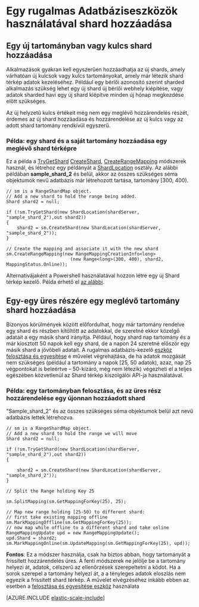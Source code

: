 <properties 
    pageTitle="Egy rugalmas Adatbáziseszközök használatával shard hozzáadása |} Microsoft Azure" 
    description="Hogyan lehet új shards hozzáadása egy shard API-skála rugalmas hoz segítségével beállítása." 
    services="sql-database" 
    documentationCenter="" 
    manager="jhubbard" 
    authors="ddove" 
    editor=""/>

<tags 
    ms.service="sql-database" 
    ms.workload="sql-database" 
    ms.tgt_pltfrm="na" 
    ms.devlang="na" 
    ms.topic="article" 
    ms.date="05/27/2016" 
    ms.author="ddove"/>

# <a name="adding-a-shard-using-elastic-database-tools"></a>Egy rugalmas Adatbáziseszközök használatával shard hozzáadása

## <a name="to-add-a-shard-for-a-new-range-or-key"></a>Egy új tartományban vagy kulcs shard hozzáadása  

Alkalmazások gyakran kell egyszerűen hozzáadhatja az új shards, amely várhatóan új kulcsok vagy kulcs tartományokat, amely már létezik shard térkép adatok kezeléséhez. Például egy bérlői azonosító szerint sharded alkalmazás szükség lehet egy új shard új bérlői webhely kiépítése, vagy adatok sharded havi egy új shard kiépítve minden új hónap megkezdése előtt szükséges. 

Az új helyzetű kulcs értékeit még nem egy meglévő hozzárendelés részét, érdemes az új shard hozzáadása és hozzárendelése az új kulcs vagy az adott shard tartomány rendkívül egyszerű. 

### <a name="example--adding-a-shard-and-its-range-to-an-existing-shard-map"></a>Példa: egy shard és a saját tartomány hozzáadása egy meglévő shard térképre
Ez a példa a [TryGetShard](https://msdn.microsoft.com/library/azure/dn823929.aspx) [CreateShard](https://msdn.microsoft.com/library/azure/microsoft.azure.sqldatabase.elasticscale.shardmanagement.shardmap.createshard.aspx), [CreateRangeMapping](https://msdn.microsoft.com/library/azure/dn807221.aspx#M:Microsoft.Azure.SqlDatabase.ElasticScale.ShardManagement.RangeShardMap`1.CreateRangeMapping(Microsoft.Azure.SqlDatabase.ElasticScale.ShardManagement.RangeMappingCreationInfo{`0})) módszerek használ, és létrehoz egy példányát a [ShardLocation](https://msdn.microsoft.com/library/azure/microsoft.azure.sqldatabase.elasticscale.shardmanagement.shardlocation.shardlocation.aspx#M:Microsoft.Azure.SqlDatabase.ElasticScale.ShardManagement.ShardLocation.) osztály. Az alábbi példában **sample_shard_2** és belül, akkor az összes szükséges séma objektumok nevű adatbázis már létrehozott tartása, tartomány [300, 400).  

    // sm is a RangeShardMap object.
    // Add a new shard to hold the range being added. 
    Shard shard2 = null; 

    if (!sm.TryGetShard(new ShardLocation(shardServer, "sample_shard_2"),out shard2)) 
    { 
        shard2 = sm.CreateShard(new ShardLocation(shardServer, "sample_shard_2"));  
    } 

    // Create the mapping and associate it with the new shard 
    sm.CreateRangeMapping(new RangeMappingCreationInfo<long> 
                            (new Range<long>(300, 400), shard2, MappingStatus.Online)); 


Alternatívájaként a Powershell használatával hozzon létre egy új Shard térkép kezelő. Példa érhető el [az alábbi](https://gallery.technet.microsoft.com/scriptcenter/Azure-SQL-DB-Elastic-731883db).
## <a name="to-add-a-shard-for-an-empty-part-of-an-existing-range"></a>Egy-egy üres részére egy meglévő tartomány shard hozzáadása  

Bizonyos körülmények között előfordulhat, hogy már tartomány rendelve egy shard és részben kitöltött az adatokkal, de szeretné ekkor közelgő adatait a egy másik shard irányítja. Például, hogy shard nap tartomány és a már kiosztott 50 napok kell egy shard, de a napon 24 szeretné először egy másik shard a jövőbeli adatait. A rugalmas adatbázis-kezelő [eszköz felosztása és egyesítése](sql-database-elastic-scale-overview-split-and-merge.md) e művelet végrehajtása, de ha adatok mozgását nem szükséges (például a tartomány a napok [25, 50 adatok), azaz, nap 25 végpontokat is beleértve – 50-kizáró, még nem létezik) végezheti el a teljes egészében közvetlenül az Shard térkép kiszolgálói API-ja használatával.

### <a name="example-splitting-a-range-and-assigning-the-empty-portion-to-a-newly-added-shard"></a>Példa: egy tartományban felosztása, és az üres rész hozzárendelése egy újonnan hozzáadott shard

"Sample_shard_2" és az összes szükséges séma objektumok belül azt nevű adatbázis lettek létrehozva.  

 
    // sm is a RangeShardMap object.
    // Add a new shard to hold the range we will move 
    Shard shard2 = null; 

    if (!sm.TryGetShard(new ShardLocation(shardServer, "sample_shard_2"),out shard2)) 
    { 
    
        shard2 = sm.CreateShard(new ShardLocation(shardServer, "sample_shard_2"));  
    } 

    // Split the Range holding Key 25 

    sm.SplitMapping(sm.GetMappingForKey(25), 25); 

    // Map new range holding [25-50) to different shard: 
    // first take existing mapping offline 
    sm.MarkMappingOffline(sm.GetMappingForKey(25)); 
    // now map while offline to a different shard and take online 
    RangeMappingUpdate upd = new RangeMappingUpdate(); 
    upd.Shard = shard2; 
    sm.MarkMappingOnline(sm.UpdateMapping(sm.GetMappingForKey(25), upd)); 

**Fontos**: Ez a módszer használja, csak ha biztos abban, hogy tartományát a frissített hozzárendelés üres.  A fenti módszerek ne jelölje be a tartomány helyezi át, adatok, célszerű az ellenőrzések szerepeltetni a kódot.  Ha a sorok szerepel a tartomány helyezi át, a a tényleges adatok eloszlás nem egyezik a frissített shard térkép. A művelet elvégzéséhez inkább ebben az esetben a [felosztása és egyesítése eszköz](sql-database-elastic-scale-overview-split-and-merge.md) használata  


[AZURE.INCLUDE [elastic-scale-include](../../includes/elastic-scale-include.md)]
 

